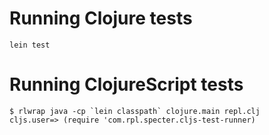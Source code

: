 # Running Clojure tests

```
lein test
```

# Running ClojureScript tests

```
$ rlwrap java -cp `lein classpath` clojure.main repl.clj
cljs.user=> (require 'com.rpl.specter.cljs-test-runner)
```
